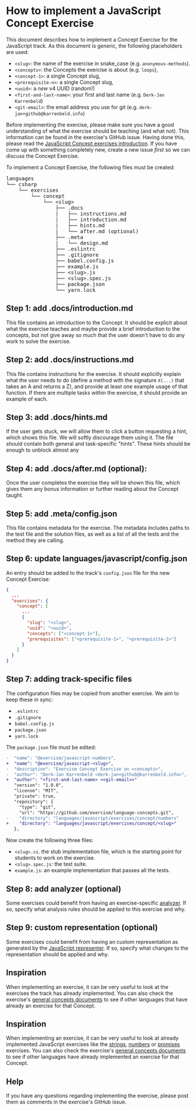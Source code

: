 # How to implement a JavaScript Concept Exercise

This document describes how to implement a Concept Exercise for the JavaScript track. As this document is generic, the following placeholders are used:

- `<slug>`: the name of the exercise in snake_case (e.g. `anonymous-methods`).
- `<concepts>`: the Concepts the exercise is about (e.g. `loops`),
- `<concept-1>`: a single Concept slug,
- `<prerequisite-n>`: a single Concept slug,
- `<uuid>`: a _new_ v4 UUID (random!)
- `<first-and-last-name>`: your first and last name (e.g. `Derk-Jan Karrenbeld`)
- `<git-email>`: the email address you use for git (e.g. `derk-jan+github@karrenbeld.info`)

Before implementing the exercise, please make sure you have a good understanding of what the exercise should be teaching (and what not). This information can be found in the exercise's GitHub issue. Having done this, please read the [JavaScript Concept exercises introduction][concept-exercises]. If you have come up with something completely new, create a new issue _first_ so we can discuss the Concept Exercise.

To implement a Concept Exercise, the following files must be created:

<pre>
languages
└── csharp
    └── exercises
        └── concept
            └── &lt;slug&gt;
                ├── .docs
                |   ├── instructions.md
                |   ├── introduction.md
                |   ├── hints.md
                |   └── after.md (optional)
                ├── .meta
                |   └── design.md
                ├── .eslintrc
                ├── .gitignore
                ├── babel.config.js
                ├── example.js
                ├── &lt;slug&gt;.js
                ├── &lt;slug&gt;.spec.js
                ├── package.json
                └── yarn.lock
</pre>

## Step 1: add .docs/introduction.md

This file contains an introduction to the Concept. It should be explicit about what the exercise teaches and maybe provide a brief introduction to the concepts, but not give away so much that the user doesn't have to do any work to solve the exercise.

## Step 2: add .docs/instructions.md

This file contains instructions for the exercise. It should explicitly explain what the user needs to do (define a method with the signature `X(...)` that takes an A and returns a Z), and provide at least one example usage of that function. If there are multiple tasks within the exercise, it should provide an example of each.

## Step 3: add .docs/hints.md

If the user gets stuck, we will allow them to click a button requesting a hint, which shows this file. We will softly discourage them using it. The file should contain both general and task-specific "hints". These hints should be enough to unblock almost any

## Step 4: add .docs/after.md (optional):

Once the user completes the exercise they will be shown this file, which gives them any bonus information or further reading about the Concept taught.

## Step 5: add .meta/config.json

This file contains metadata for the exercise. The metadata includes paths to the test file and the solution files, as well as a list of all the tests and the method they are calling.

## Step 6: update languages/javascript/config.json

An entry should be added to the track's `config.json` file for the new Concept Exercise:

```json
{
  ...
  "exercises": {
    "concept": [
      ...
      {
        "slug": "<slug>",
        "uuid": "<uuid>",
        "concepts": ["<concept-1>"],
        "prerequisites": ["<prerequisite-1>", "<prerequisite-2>"]
      }
    ]
  }
}
```

## Step 7: adding track-specific files

The configuration files may be copied from another exercise. We aim to keep these in sync:

- `.eslintrc`
- `.gitignore`
- `babel.config.js`
- `package.json`
- `yarn.lock`

The `package.json` file must be edited:

```diff
-  "name": "@exercism/javascript-numbers",
+  "name": "@exercism/javascript-<slug>",
-  "description": "Exercism Concept Exercise on <concepts>",
-  "author": "Derk-Jan Karrenbeld <derk-jan+github@karrenbeld.info>",
+  "author": "<first-and-last-name> <<git-email>>"
   "version": "1.0.0",
   "license": "MIT",
   "private": true,
   "repository": {
     "type": "git",
     "url": "https://github.com/exercism/language-concepts.git",
-    "directory": "languages/javascript/exercises/concept/numbers"
+    "directory": "languages/javascript/exercises/concept/<slug>"
   },
```

Now create the following three files:

- `<slug>.cs`. the stub implementation file, which is the starting point for students to work on the exercise.
- `<slug>.spec.js`: the test suite.
- `example.js`: an example implementation that passes all the tests.

## Step 8: add analyzer (optional)

Some exercises could benefit from having an exercise-specific [analyzer][analyzer]. If so, specify what analysis rules should be applied to this exercise and why.

## Step 9: custom representation (optional)

Some exercises could benefit from having an custom representation as generated by the [JavaScript representer][representer]. If so, specify what changes to the representation should be applied and why.

## Inspiration

When implementing an exercise, it can be very useful to look at the exercises the track has already implemented. You can also check the exercise's [general concepts documents][reference] to see if other languages that have already an exercise for that Concept.

## Inspiration

When implementing an exercise, it can be very useful to look at already implemented JavaScript exercises like the [strings][concept-exercise-strings], [numbers][concept-exercise-numbers] or [promises][concept-exercise-promises] exercises. You can also check the exercise's [general concepts documents][reference] to see if other languages have already implemented an exercise for that Concept.

## Help

If you have any questions regarding implementing the exercise, please post them as comments in the exercise's GitHub issue.

[analyzer]: https://github.com/exercism/javascript-analyzer
[representer]: https://github.com/exercism/javascript-representer
[concept-exercises]: ../exercises/concept/README.md
[how-to-implement-a-concept-exercise]: ../../../docs/maintainers/generic-how-to-implement-a-concept-exercise.md
[concept-exercise-strings]: ../exercises/concept/strings
[concept-exercise-numbers]: ../exercises/concept/numbers
[concept-exercise-promises]: ../exercises/concept/promises
[reference]: ../../../reference/README.md
